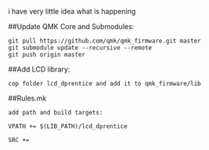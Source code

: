 i have very little idea what is happening

##Update QMK Core and Submodules:
```
git pull https://github.com/qmk/qmk_firmware.git master
git submodule update --recursive --remote
git push origin master
```

##Add LCD library:
```
cop folder lcd_dprentice and add it to qmk_firmware/lib
```

##Rules.mk
```
add path and build targets:

VPATH += $(LIB_PATH)/lcd_dprentice

SRC += 
